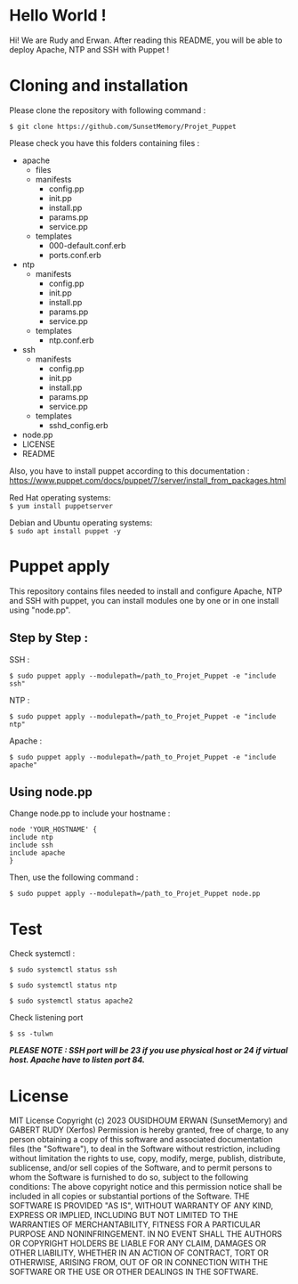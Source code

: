 ﻿# Hello World !

Hi! We are Rudy and Erwan.
After reading this README, you will be able to deploy Apache, NTP and SSH with Puppet !


# Cloning and installation

Please clone the repository with following command :

    $ git clone https://github.com/SunsetMemory/Projet_Puppet

Please check you have this folders containing files :

 - apache
	 - files
	 - manifests
		 - config.pp
		 - init.pp
		 - install.pp
		 - params.pp
		 - service.pp
	 - templates
		 - 000-default.conf.erb
		 - ports.conf.erb
 - ntp
	 - manifests
		 - config.pp
		 - init.pp
		 - install.pp
		 - params.pp
		 - service.pp
	 - templates
		 - ntp.conf.erb
 - ssh
	 - manifests
		 - config.pp
		 - init.pp
		 - install.pp
		 - params.pp
		 - service.pp
	 - templates
		 - sshd_config.erb
 - node.pp
 - LICENSE
 - README

Also, you have to install puppet according to this documentation : https://www.puppet.com/docs/puppet/7/server/install_from_packages.html

Red Hat operating systems:  
`$ yum install puppetserver`

Debian and Ubuntu operating systems:  
`$ sudo apt install puppet -y`

# Puppet apply

This repository contains files needed to install and configure Apache, NTP and SSH with puppet, you can install modules one by one or in one install using "node.pp".

## Step by Step :

SSH :

    $ sudo puppet apply --modulepath=/path_to_Projet_Puppet -e "include ssh"

NTP :

    $ sudo puppet apply --modulepath=/path_to_Projet_Puppet -e "include ntp"

Apache :

    $ sudo puppet apply --modulepath=/path_to_Projet_Puppet -e "include apache"

## Using node.pp
Change node.pp to include your hostname :

    node 'YOUR_HOSTNAME' {
    include ntp
    include ssh
    include apache
    }
   Then, use the following command :
   
    $ sudo puppet apply --modulepath=/path_to_Projet_Puppet node.pp


# Test

Check systemctl :

    $ sudo systemctl status ssh
    
    $ sudo systemctl status ntp
    
    $ sudo systemctl status apache2

Check listening port

    $ ss -tulwn

***PLEASE NOTE : SSH port will be 23 if you use physical host or 24 if virtual host. 
Apache have to listen port 84.***
    

# License

MIT License
Copyright (c) 2023 OUSIDHOUM ERWAN (SunsetMemory) and GABERT RUDY (Xerfos)
Permission is hereby granted, free of charge, to any person obtaining a copy of this software and associated documentation files (the "Software"), to deal in the Software without restriction, including without limitation the rights to use, copy, modify, merge, publish, distribute, sublicense, and/or sell copies of the Software, and to permit persons to whom the Software is
furnished to do so, subject to the following conditions: The above copyright notice and this permission notice shall be included in all copies or substantial portions of the Software.
THE SOFTWARE IS PROVIDED "AS IS", WITHOUT WARRANTY OF ANY KIND, EXPRESS OR
IMPLIED, INCLUDING BUT NOT LIMITED TO THE WARRANTIES OF MERCHANTABILITY,
FITNESS FOR A PARTICULAR PURPOSE AND NONINFRINGEMENT. IN NO EVENT SHALL THE AUTHORS OR COPYRIGHT HOLDERS BE LIABLE FOR ANY CLAIM, DAMAGES OR OTHER LIABILITY, WHETHER IN AN ACTION OF CONTRACT, TORT OR OTHERWISE, ARISING FROM, OUT OF OR IN CONNECTION WITH THE SOFTWARE OR THE USE OR OTHER DEALINGS IN THE SOFTWARE.
